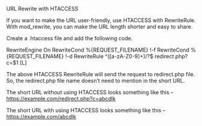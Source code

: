 URL Rewrite with HTACCESS

If you want to make the URL user-friendly, use HTACCESS with RewriteRule. With mod_rewrite, you can make the URL length shorter and easy to share.

Create a .htaccess file and add the following code.

<IfModule mod_rewrite.c> RewriteEngine On RewriteCond %{REQUEST_FILENAME} !-f RewriteCond %{REQUEST_FILENAME} !-d RewriteRule ^([a-zA-Z0-9]+)/?$ redirect.php?c=$1 [L] </IfModule>

The above HTACCESS RewriteRule will send the request to redirect.php file. So, the redirect.php file name doesn’t need to mention in the short URL.

The short URL without using HTACCESS looks something like this – https://example.com/redirect.php?c=abcdlk


The short URL with using HTACCESS looks something like this – https://example.com/abcdlk

